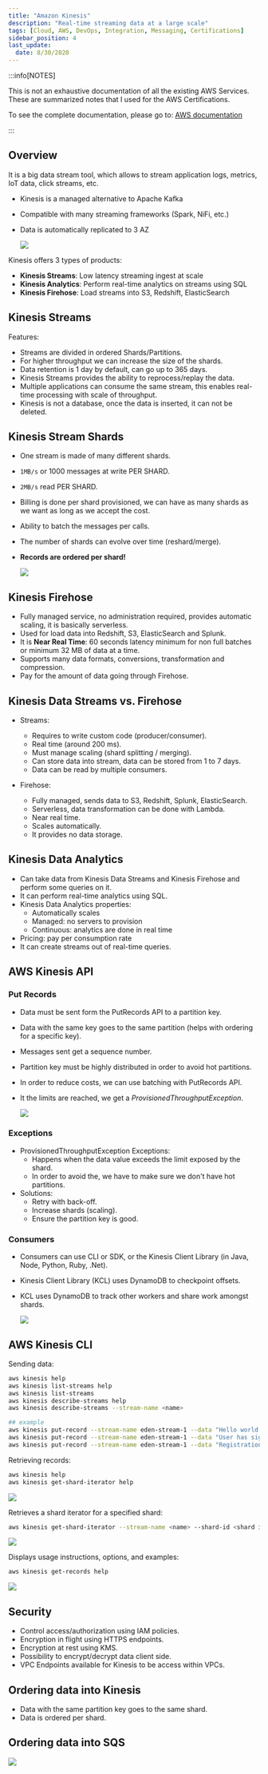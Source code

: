 ```yaml
---
title: "Amazon Kinesis"
description: "Real-time streaming data at a large scale"
tags: [Cloud, AWS, DevOps, Integration, Messaging, Certifications]
sidebar_position: 4
last_update:
  date: 8/30/2020
---
```



:::info[NOTES]

This is not an exhaustive documentation of all the existing AWS Services. These are summarized notes that I used for the AWS Certifications.

To see the complete documentation, please go to: [AWS documentation](https://docs.aws.amazon.com/)

:::



## Overview

It is a big data stream tool, which allows to stream application logs, metrics, IoT data, click streams, etc.

- Kinesis is a managed alternative to Apache Kafka
- Compatible with many streaming frameworks (Spark, NiFi, etc.)
- Data is automatically replicated to 3 AZ

    <div class="img-center"> 

    ![](/img/docs/aws-kinesissss.png)

    </div>


Kinesis offers 3 types of products:

- **Kinesis Streams**: Low latency streaming ingest at scale
- **Kinesis Analytics**: Perform real-time analytics on streams using SQL
- **Kinesis Firehose**: Load streams into S3, Redshift, ElasticSearch


## Kinesis Streams

Features: 

- Streams are divided in ordered Shards/Partitions.
- For higher throughput we can increase the size of the shards.
- Data retention is 1 day by default, can go up to 365 days.
- Kinesis Streams provides the ability to reprocess/replay the data.
- Multiple applications can consume the same stream, this enables real-time processing with scale of throughput.
- Kinesis is not a database, once the data is inserted, it can not be deleted.

## Kinesis Stream Shards

- One stream is made of many different shards.
- `1MB/s` or 1000 messages at write PER SHARD.
- `2MB/s` read PER SHARD.
- Billing is done per shard provisioned, we can have as many shards as we want as long as we accept the cost.
- Ability to batch the messages per calls.
- The number of shards can evolve over time (reshard/merge).
- **Records are ordered per shard!**

    <div class="img-center"> 

    ![](/img/docs/aws-kinesis-streams-shardsss.png)

    </div>

   


## Kinesis Firehose

- Fully managed service, no administration required, provides automatic scaling, it is basically serverless.
- Used for load data into Redshift, S3, ElasticSearch and Splunk.
- It is **Near Real Time**: 60 seconds latency minimum for non full batches or minimum 32 MB of data at a time.
- Supports many data formats, conversions, transformation and compression.
- Pay for the amount of data going through Firehose.

## Kinesis Data Streams vs. Firehose

- Streams:
    - Requires to write custom code (producer/consumer).
    - Real time (around 200 ms).
    - Must manage scaling (shard splitting / merging).
    - Can store data into stream, data can be stored from 1 to 7 days.
    - Data can be read by multiple consumers.

- Firehose:
    - Fully managed, sends data to S3, Redshift, Splunk, ElasticSearch.
    - Serverless, data transformation can be done with Lambda.
    - Near real time.
    - Scales automatically.
    - It provides no data storage.

   
## Kinesis Data Analytics

- Can take data from Kinesis Data Streams and Kinesis Firehose and perform some queries on it.
- It can perform real-time analytics using SQL.
- Kinesis Data Analytics properties:
    - Automatically scales
    - Managed: no servers to provision
    - Continuous: analytics are done in real time
- Pricing: pay per consumption rate
- It can create streams out of real-time queries.

## AWS Kinesis API

### Put Records

- Data must be sent form the PutRecords API to a partition key.
- Data with the same key goes to the same partition (helps with ordering for a specific key).
- Messages sent get a sequence number.
- Partition key must be highly distributed in order to avoid hot partitions.
- In order to reduce costs, we can use batching with PutRecords API.
- It the limits are reached, we get a *ProvisionedThroughputException*.

    <div class="img-center"> 

    ![](/img/docs/aws-kinesis-putrecordsss.png)

    </div>



### Exceptions

- ProvisionedThroughputException Exceptions:
    - Happens when the data value exceeds the limit exposed by the shard.
    - In order to avoid the, we have to make sure we don't have hot partitions.
- Solutions:
    - Retry with back-off.
    - Increase shards (scaling).
    - Ensure the partition key is good.

### Consumers

- Consumers can use CLI or SDK, or the Kinesis Client Library (in Java, Node, Python, Ruby, .Net).
- Kinesis Client Library (KCL) uses DynamoDB to checkpoint offsets.
- KCL uses DynamoDB to track other workers and share work amongst shards.

    <div class="img-center"> 

    ![](/img/docs/aws-kinesis-api-consumers.png)

    </div>


   


## AWS Kinesis CLI 

Sending data:

```bash
aws kinesis help
aws kinesis list-streams help
aws kinesis list-streams
aws kinesis describe-streams help
aws kinesis describe-streams --stream-name <name>  

## example
aws kinesis put-record --stream-name eden-stream-1 --data "Hello world. Please sign up." --partition-key user_123
aws kinesis put-record --stream-name eden-stream-1 --data "User has sign up." --partition-key user_123
aws kinesis put-record --stream-name eden-stream-1 --data "Registration complete." --partition-key user_123
```

Retrieving records:

```bash
aws kinesis help
aws kinesis get-shard-iterator help  
```

<div class="img-center"> 

![](/img/docs/aws-kinesis-cli-retrieverecords1.png)

</div>

Retrieves a shard iterator for a specified shard:

```bash
aws kinesis get-shard-iterator --stream-name <name> --shard-id <shard id> --shard-iterator-type TRIM_HORIZON 
```

<div class="img-center"> 

![](/img/docs/aws-kinesis-cli-getshardddd.png)

</div>


Displays usage instructions, options, and examples:

```bash
aws kinesis get-records help 
```

<div class="img-center"> 

![](/img/docs/aws-kinesis-cli-getrecords.png)

</div>

   


## Security

- Control access/authorization using IAM policies.
- Encryption in flight using HTTPS endpoints.
- Encryption at rest using KMS.
- Possibility to encrypt/decrypt data client side.
- VPC Endpoints available for Kinesis to be access within VPCs.


## Ordering data into Kinesis

- Data with the same partition key goes to the same shard.
- Data is ordered per shard.

## Ordering data into SQS 

<div class="img-center"> 

![](/img/docs/aws-kinessi-ordering-into-sqs.png)

</div>